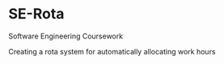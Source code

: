 # SE-Rota
Software Engineering Coursework

Creating a rota system for automatically allocating work hours
